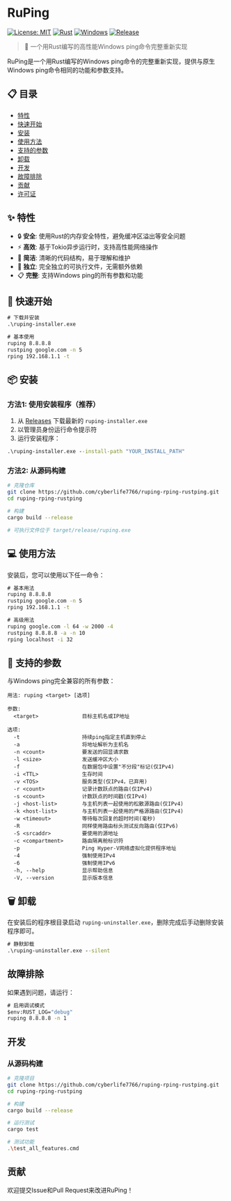 # RuPing

[![License: MIT](https://img.shields.io/badge/License-MIT-yellow.svg)](https://opensource.org/licenses/MIT)
[![Rust](https://img.shields.io/badge/rust-1.70+-orange.svg)](https://www.rust-lang.org)
[![Windows](https://img.shields.io/badge/platform-Windows-blue.svg)](https://www.microsoft.com/windows)
[![Release](https://img.shields.io/github/v/release/username/ruping)](https://github.com/username/ruping/releases)

> 🦀 一个用Rust编写的高性能Windows ping命令完整重新实现

RuPing是一个用Rust编写的Windows ping命令的完整重新实现，提供与原生Windows ping命令相同的功能和参数支持。

## 📋 目录

- [特性](#-特性)
- [快速开始](#-快速开始)
- [安装](#-安装)
- [使用方法](#-使用方法)
- [支持的参数](#-支持的参数)
- [卸载](#-卸载)
- [开发](#-开发)
- [故障排除](#-故障排除)
- [贡献](#-贡献)
- [许可证](#-许可证)

## ✨ 特性

- 🔒 **安全**: 使用Rust的内存安全特性，避免缓冲区溢出等安全问题
- ⚡ **高效**: 基于Tokio异步运行时，支持高性能网络操作
- 🎯 **简洁**: 清晰的代码结构，易于理解和维护
- 🔧 **独立**: 完全独立的可执行文件，无需额外依赖
- 📋 **完整**: 支持Windows ping的所有参数和功能

## 🚀 快速开始

```cmd
# 下载并安装
.\ruping-installer.exe

# 基本使用
ruping 8.8.8.8
rustping google.com -n 5
rping 192.168.1.1 -t
```

## 📦 安装

### 方法1: 使用安装程序（推荐）

1. 从 [Releases](https://github.com/cyberlife7766/ruping-rping-rustping/releases) 下载最新的 `ruping-installer.exe`
2. 以管理员身份运行命令提示符
3. 运行安装程序：

```cmd
.\ruping-installer.exe --install-path "YOUR_INSTALL_PATH"
```

### 方法2: 从源码构建

```bash
# 克隆仓库
git clone https://github.com/cyberlife7766/ruping-rping-rustping.git
cd ruping-rping-rustping

# 构建
cargo build --release

# 可执行文件位于 target/release/ruping.exe
```

## 💻 使用方法

安装后，您可以使用以下任一命令：

```cmd
# 基本用法
ruping 8.8.8.8
rustping google.com -n 5
rping 192.168.1.1 -t

# 高级用法
ruping google.com -l 64 -w 2000 -4
rustping 8.8.8.8 -a -n 10
rping localhost -i 32
```

## 📖 支持的参数

与Windows ping完全兼容的所有参数：

```
用法: ruping <target> [选项]

参数:
  <target>              目标主机名或IP地址

选项:
  -t                    持续ping指定主机直到停止
  -a                    将地址解析为主机名
  -n <count>            要发送的回显请求数
  -l <size>             发送缓冲区大小
  -f                    在数据包中设置"不分段"标记(仅IPv4)
  -i <TTL>              生存时间
  -v <TOS>              服务类型(仅IPv4，已弃用)
  -r <count>            记录计数跃点的路由(仅IPv4)
  -s <count>            计数跃点的时间戳(仅IPv4)
  -j <host-list>        与主机列表一起使用的松散源路由(仅IPv4)
  -k <host-list>        与主机列表一起使用的严格源路由(仅IPv4)
  -w <timeout>          等待每次回复的超时时间(毫秒)
  -R                    同样使用路由标头测试反向路由(仅IPv6)
  -S <srcaddr>          要使用的源地址
  -c <compartment>      路由隔离舱标识符
  -p                    Ping Hyper-V网络虚拟化提供程序地址
  -4                    强制使用IPv4
  -6                    强制使用IPv6
  -h, --help            显示帮助信息
  -V, --version         显示版本信息
```

## 🗑️ 卸载

在安装后的程序根目录启动 `ruping-uninstaller.exe`，删除完成后手动删除安装程序即可。

```cmd
# 静默卸载
.\ruping-uninstaller.exe --silent
```


## 故障排除

如果遇到问题，请运行：

```cmd
# 启用调试模式
$env:RUST_LOG="debug"
ruping 8.8.8.8 -n 1
```

## 开发

### 从源码构建


```bash
# 克隆项目
git clone https://github.com/cyberlife7766/ruping-rping-rustping.git
cd ruping-rping-rustping

# 构建
cargo build --release

# 运行测试
cargo test

# 测试功能
.\test_all_features.cmd
```

## 贡献

欢迎提交Issue和Pull Request来改进RuPing！
